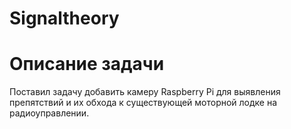 # Signaltheory
# Описание задачи
Поставил задачу добавить камеру Raspberry Pi для выявления препятствий и  их обхода к существующей моторной лодке на радиоуправлении. 
